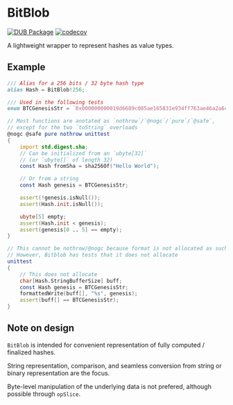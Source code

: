 # BitBlob

[![DUB Package](https://img.shields.io/dub/v/bitblob.svg)](https://code.dlang.org/packages/bitblob)
[![codecov](https://codecov.io/gh/Geod24/bitblob/branch/v1.x.x/graph/badge.svg)](https://codecov.io/gh/Geod24/bitblob)

A lightweight wrapper to represent hashes as value types.

## Example

```D
/// Alias for a 256 bits / 32 byte hash type
alias Hash = BitBlob!256;

/// Used in the following tests
enum BTCGenesisStr = `0x000000000019d6689c085ae165831e934ff763ae46a2a6c172b3f1b60a8ce26f`;

// Most functions are anotated as `nothrow`/`@nogc`/`pure`/`@safe`,
// except for the two `toString` overloads
@nogc @safe pure nothrow unittest
{
    import std.digest.sha;
    // Can be initialized from an `ubyte[32]`
    // (or `ubyte[]` of length 32)
    const Hash fromSha = sha256Of("Hello World");

    // Or from a string
    const Hash genesis = BTCGenesisStr;

    assert(!genesis.isNull());
    assert(Hash.init.isNull());

    ubyte[5] empty;
    assert(Hash.init < genesis);
    assert(genesis[0 .. 5] == empty);
}

// This cannot be nothrow/@nogc because format is not allocated as such
// However, Bitblob has tests that it does not allocate
unittest
{
    // This does not allocate
    char[Hash.StringBufferSize] buff;
    const Hash genesis = BTCGenesisStr;
    formattedWrite(buff[], "%s", genesis);
    assert(buff[] == BTCGenesisStr);
}
```

## Note on design

`BitBlob` is intended  for convenient representation
of fully computed / finalized hashes.

String representation, comparison, and seamless conversion
from string or binary representation are the focus.

Byte-level manipulation of the underlying data is not
prefered, although possible through `opSlice`.
